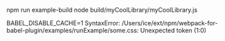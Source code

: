 

npm run example-build
node build/myCoolLibrary/myCoolLibrary.js


BABEL_DISABLE_CACHE=1
SyntaxError: /Users/ice/ext/npm/webpack-for-babel-plugin/examples/runExample/some.css: Unexpected token (1:0)
